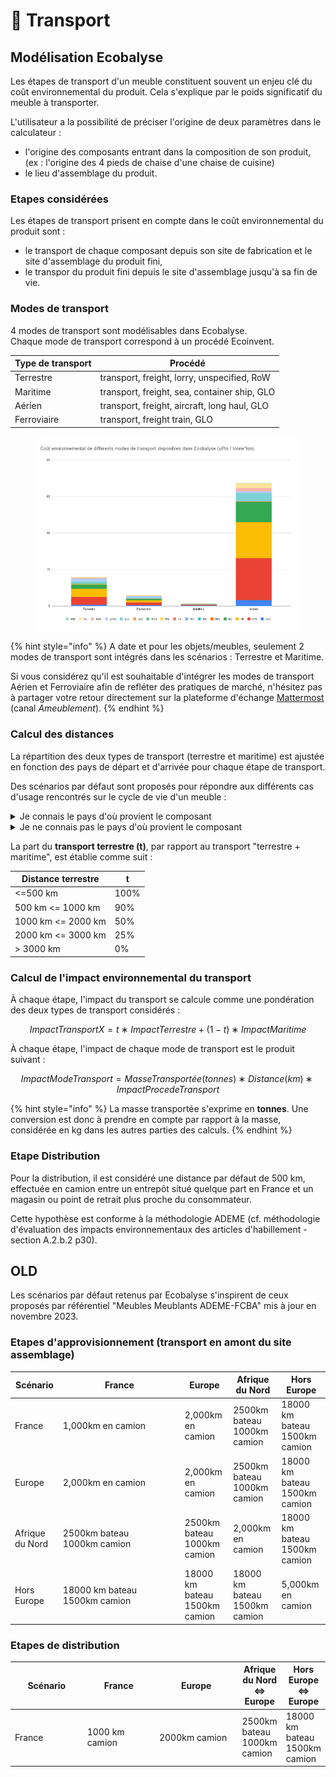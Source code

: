 # 🚚 Transport

## Modélisation Ecobalyse

Les étapes de transport d'un meuble constituent souvent un enjeu clé du coût environnemental du produit. Cela s'explique par le poids significatif du meuble à transporter.&#x20;

L'utilisateur a la possibilité de préciser l'origine de deux paramètres dans le calculateur :&#x20;

* l'origine des composants entrant dans la composition de son produit,\
  (ex : l'origine des 4 pieds de chaise d'une chaise de cuisine)
* le lieu d'assemblage du produit.

### Etapes considérées <a href="#distribution" id="distribution"></a>

Les étapes de transport prisent en compte dans le coût environnemental du produit sont :&#x20;

* le transport de chaque composant depuis son site de fabrication et le site d'assemblage du produit fini,
* le transpor du produit fini depuis le site d'assemblage jusqu'à sa fin de vie.&#x20;

### Modes de transport <a href="#procedes" id="procedes"></a>

4 modes de transport sont modélisables dans Ecobalyse. \
Chaque mode de transport correspond à un procédé Ecoinvent.&#x20;

| Type de transport | Procédé                                      |
| ----------------- | -------------------------------------------- |
| Terrestre         | transport, freight, lorry, unspecified, RoW  |
| Maritime          | transport, freight, sea, container ship, GLO |
| Aérien            | transport, freight, aircraft, long haul, GLO |
| Ferroviaire       | transport, freight train, GLO                |

<figure><img src="../../.gitbook/assets/image (115).png" alt=""><figcaption></figcaption></figure>

{% hint style="info" %}
A date et pour les objets/meubles, seulement 2 modes de transport sont intégrés dans les scénarios : Terrestre et Maritime.&#x20;

Si vous considérez qu'il est souhaitable d'intégrer les modes de transport Aérien et Ferroviaire afin de refléter des pratiques de marché, n'hésitez pas à partager votre retour directement sur la plateforme d'échange [Mattermost ](https://fabrique-numerique.gitbook.io/ecobalyse/communaute)(canal _Ameublement_).&#x20;
{% endhint %}

### Calcul des distances <a href="#distribution" id="distribution"></a>

La répartition des deux types de transport (terrestre et maritime) est ajustée en fonction des pays de départ et d'arrivée pour chaque étape de transport.

Des scénarios par défaut sont proposés pour répondre aux différents cas d'usage rencontrés sur le cycle de vie d'un meuble :&#x20;

<details>

<summary>Je connais le pays d'où provient le composant</summary>

Option 1 => le pays est proposé dans Ecobalyse => je le sélectionne

Option 2 => le pays n'est pas proposé dans Ecobalyse => je sélectionne la région (ex : _Europe de l'Ouest_ pour _la Croatie_)

Afin de définir les distances et modes de transport utilisés pour chaque région, un pays est défini en arrière plan :

* Europe de l'Ouest = Espagne
* Europe de l'Est = République Tchèque
* Asie = Chine
* Afrique = Ethiopie
* Amérique du Nord = Etats-Unis
* Amérique latine = Brésil
* Océanie = Australie
* Moyen-Orient = Turquie

</details>

<details>

<summary>Je ne connais pas le pays d'où provient le composant</summary>

Je sélectionne l'option _Inconnu (par défaut)._

L'Inde est utilisé en arrière plan pour définir les distances et modes de transport utilisés pour cette option.

</details>

La part du **transport terrestre (t)**, par rapport au transport "terrestre + maritime", est établie comme suit :

| **Distance terrestre** | **t** |
| ---------------------- | ----- |
| <=500 km               | 100%  |
| 500 km <= 1000 km      | 90%   |
| 1000 km <= 2000 km     | 50%   |
| 2000 km <= 3000 km     | 25%   |
| > 3000 km              | 0%    |

### Calcul de l'impact environnemental du transport <a href="#distribution" id="distribution"></a>

À chaque étape, l'impact du transport se calcule comme une pondération des deux types de transport considérés :&#x20;

$$
ImpactTransportX=t∗ImpactTerrestre+(1−t)∗ImpactMaritime
$$

À chaque étape, l'impact de chaque mode de transport est le produit suivant :

$$
ImpactModeTransport=MasseTransportée (tonnes)∗Distance(km)∗ImpactProcedeTransport
$$

{% hint style="info" %}
La masse transportée s'exprime en **tonnes**. Une conversion est donc à prendre en compte par rapport à la masse, considérée en kg dans les autres parties des calculs.
{% endhint %}

### Etape Distribution <a href="#distribution" id="distribution"></a>

Pour la distribution, il est considéré une distance par défaut de 500 km, effectuée en camion entre un entrepôt situé quelque part en France et un magasin ou point de retrait plus proche du consommateur.

Cette hypothèse est conforme à la méthodologie ADEME (cf. méthodologie d'évaluation des impacts environnementaux des articles d'habillement - section A.2.b.2 p30).



## **OLD**&#x20;

Les scénarios par défaut retenus par Ecobalyse s'inspirent de ceux proposés par référentiel "Meubles Meublants ADEME-FCBA" mis à jour en novembre 2023.&#x20;

### Etapes d'approvisionnement (transport en amont du site assemblage)

<table><thead><tr><th>Scénario</th><th width="181">France</th><th>Europe</th><th>Afrique du Nord</th><th>Hors Europe</th></tr></thead><tbody><tr><td>France</td><td>1,000km en camion</td><td>2,000km en camion</td><td>2500km bateau<br>1000km camion</td><td>18000 km bateau<br>1500km camion</td></tr><tr><td>Europe</td><td>2,000km en camion</td><td>2,000km en camion</td><td>2500km bateau<br>1000km camion</td><td>18000 km bateau<br>1500km camion</td></tr><tr><td>Afrique du Nord</td><td>2500km bateau<br>1000km camion</td><td>2500km bateau<br>1000km camion</td><td>2,000km en camion</td><td>18000 km bateau<br>1500km camion</td></tr><tr><td>Hors Europe</td><td>18000 km bateau<br>1500km camion</td><td>18000 km bateau<br>1500km camion</td><td>18000 km bateau<br>1500km camion</td><td>5,000km en camion</td></tr></tbody></table>

### Etapes de distribution

<table><thead><tr><th width="123">Scénario</th><th width="129">France</th><th width="151">Europe</th><th>Afrique du Nord &#x3C;=> Europe</th><th>Hors Europe &#x3C;=> Europe </th></tr></thead><tbody><tr><td>France</td><td>1000 km camion</td><td>2000km camion</td><td>2500km bateau<br>1000km camion</td><td>18000 km bateau<br>1500km camion</td></tr></tbody></table>



